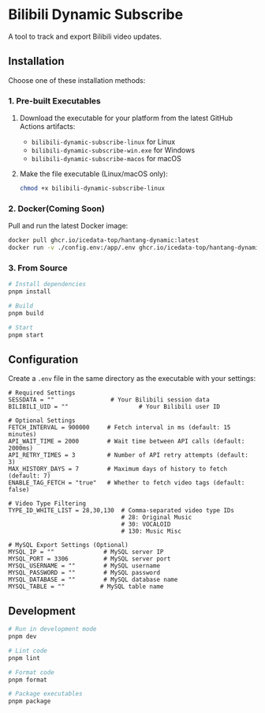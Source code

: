 # Bilibili Dynamic Subscribe

A tool to track and export Bilibili video updates.

## Installation

Choose one of these installation methods:

### 1. Pre-built Executables

1. Download the executable for your platform from the latest GitHub Actions artifacts:

   - `bilibili-dynamic-subscribe-linux` for Linux
   - `bilibili-dynamic-subscribe-win.exe` for Windows
   - `bilibili-dynamic-subscribe-macos` for macOS

2. Make the file executable (Linux/macOS only):
   ```bash
   chmod +x bilibili-dynamic-subscribe-linux
   ```

### 2. Docker(Coming Soon)

Pull and run the latest Docker image:

```bash
docker pull ghcr.io/icedata-top/hantang-dynamic:latest
docker run -v ./config.env:/app/.env ghcr.io/icedata-top/hantang-dynamic:latest
```

### 3. From Source

```bash
# Install dependencies
pnpm install

# Build
pnpm build

# Start
pnpm start
```

## Configuration

Create a `.env` file in the same directory as the executable with your settings:

```env
# Required Settings
SESSDATA = ""                # Your Bilibili session data
BILIBILI_UID = ""                    # Your Bilibili user ID

# Optional Settings
FETCH_INTERVAL = 900000     # Fetch interval in ms (default: 15 minutes)
API_WAIT_TIME = 2000        # Wait time between API calls (default: 2000ms)
API_RETRY_TIMES = 3         # Number of API retry attempts (default: 3)
MAX_HISTORY_DAYS = 7        # Maximum days of history to fetch (default: 7)
ENABLE_TAG_FETCH = "true"   # Whether to fetch video tags (default: false)

# Video Type Filtering
TYPE_ID_WHITE_LIST = 28,30,130  # Comma-separated video type IDs
                                # 28: Original Music
                                # 30: VOCALOID
                                # 130: Music Misc

# MySQL Export Settings (Optional)
MYSQL_IP = ""              # MySQL server IP
MYSQL_PORT = 3306          # MySQL server port
MYSQL_USERNAME = ""        # MySQL username
MYSQL_PASSWORD = ""        # MySQL password
MYSQL_DATABASE = ""        # MySQL database name
MYSQL_TABLE = ""          # MySQL table name
```

## Development

```bash
# Run in development mode
pnpm dev

# Lint code
pnpm lint

# Format code
pnpm format

# Package executables
pnpm package
```
